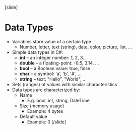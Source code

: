 [slide]
# Data Types
* Variables store value of a certain type 
  * Number, letter, text (string), date, color, picture, list, …
* Simple data types in C#:
  * **int** – an integer number: 1, 2, 3…
  * **double** – a floating-point: -0.5, 3.14, …
  * **bool** – a Boolean value: true, false
  * **char** – a symbol: 'a', 'b', '#', …
  * **string** – text: "Hello", "World", …
* Sets (ranges) of values with similar characteristics
* Data types are characterized by:
  * Name
    * E.g. bool, int, string, DateTime
  * Size (memory usage)
    * Example: 4 bytes
  * Default value
    * Example: 0
[/slide]


